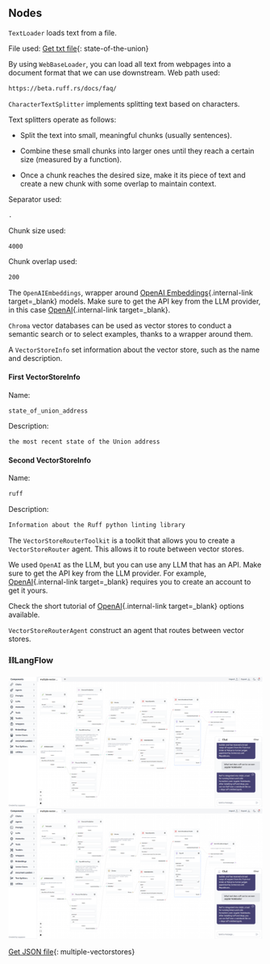 ## Nodes

`TextLoader` loads text from a file.

File used:
[Get txt file](data/state_of_the_union.txt){: state-of-the-union}

By using `WebBaseLoader`, you can load all text from webpages into a document format that we can use downstream. Web path used:
``` txt
https://beta.ruff.rs/docs/faq/
```

`CharacterTextSplitter` implements splitting text based on characters. 

Text splitters operate as follows:

- Split the text into small, meaningful chunks (usually sentences).

- Combine these small chunks into larger ones until they reach a certain size (measured by a function).

- Once a chunk reaches the desired size, make it its piece of text and create a new chunk with some overlap to maintain context.

Separator used:
``` txt
.
```
Chunk size used:
``` txt
4000
```
Chunk overlap used:
``` txt
200
```

The `OpenAIEmbeddings`, wrapper around [OpenAI Embeddings](https://platform.openai.com/docs/guides/embeddings/what-are-embeddings){.internal-link target=_blank} models. Make sure to get the API key from the LLM provider, in this case [OpenAI](https://platform.openai.com/account/api-keys){.internal-link target=_blank}.

`Chroma` vector databases can be used as vector stores to conduct a semantic search or to select examples, thanks to a wrapper around them.

A `VectorStoreInfo` set information about the vector store, such as the name and description.

#### First VectorStoreInfo
Name:
``` txt
state_of_union_address
```
Description:
``` txt
the most recent state of the Union address
```
#### Second VectorStoreInfo
Name:
``` txt
ruff
```
Description:
``` txt
Information about the Ruff python linting library
```
The `VectorStoreRouterToolkit` is a toolkit that allows you to create a `VectorStoreRouter` agent. This allows it to route between vector stores.

We used `OpenAI` as the LLM, but you can use any LLM that has an API. Make sure to get the API key from the LLM provider. For example, [OpenAI](https://platform.openai.com/account/api-keys){.internal-link target=_blank} requires you to create an account to get it yours.

Check the short tutorial of [OpenAI](llms.md){.internal-link target=_blank} options available.

`VectorStoreRouterAgent` construct an agent that routes between vector stores.

### ⛓️LangFlow
![!Description](img/multiple-vectorstores.png#only-dark)
![!Description](img/multiple-vectorstores.png#only-light)

[Get JSON file](data/Multiple-vectorstores.json){: multiple-vectorstores}